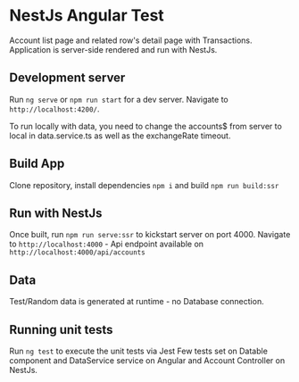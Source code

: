 # NestJs Angular Test

Account list page and related row's detail page with Transactions.
Application is server-side rendered and run with NestJs.

## Development server

Run `ng serve` or `npm run start` for a dev server. 
Navigate to `http://localhost:4200/`.

To run locally with data, you need to change the accounts$ from server to local in data.service.ts as well as the exchangeRate timeout. 

## Build App

Clone repository, install dependencies `npm i` and build `npm run build:ssr`

## Run with NestJs

Once built, run `npm run serve:ssr` to kickstart server on port 4000.
Navigate to `http://localhost:4000` - Api endpoint available on `http://localhost:4000/api/accounts`

## Data

Test/Random data is generated at runtime - no Database connection.

## Running unit tests

Run `ng test` to execute the unit tests via Jest
Few tests set on Datable component and DataService service on Angular and Account Controller on NestJs.
